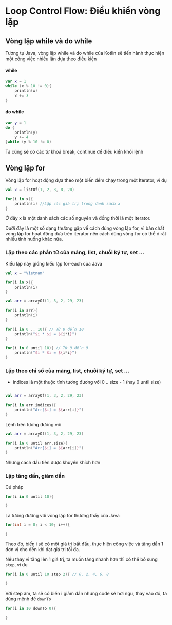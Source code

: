 # Loop Control Flow: Điều khiển vòng lặp

## Vòng lặp while và do while

Tương tự Java, vòng lặp while và do while của Kotlin sẽ tiến hành thực hiện một công việc nhiều lần dựa theo điều kiện

#### while
```kotlin
var x = 1
while (x % 10 != 0){
    println(x)
    x += 3
}
```

#### do while

```kotlin
var y = 1
do {
    println(y)
    y += 4
}while (y % 10 != 0)
```

Ta cũng sẽ có các từ khoá break, continue để điều kiển khối lệnh

## Vòng lặp for

Vòng lặp for hoạt động dựa theo một biến đếm chạy trong một Iterator, ví dụ

```kotlin
val x = listOf(1, 2, 3, 8, 20)

for(i in x){
    println(i) //Lặp các giá trị trong danh sách x
}
```

Ở đây x là một danh sách các số nguyên và đồng thời là một iterator.

Dưới đây là một số dạng thường gặp về cách dùng vòng lặp for, vì bản chất vòng lặp for hoạt động dựa trên iterator nên cách dùng vòng for có thể ở rất nhiều tình huống khác nữa.

### Lặp theo các phần tử của mảng, list, chuỗi ký tự, set ...

Kiểu lặp này giống kiểu lặp for-each của Java

```kotlin
val x = "Vietnam"

for(i in x){
    println(i)
}

val arr = arrayOf(1, 3, 2, 29, 23)

for(i in arr){
    println(i)
}

for(i in 0 .. 10){ // Từ 0 đến 10
    println("$i * $i = ${i*i}")
}

for(i in 0 until 10){ // Từ 0 đến 9
    println("$i * $i = ${i*i}")
}
```

### Lặp theo chỉ số của mảng, list, chuỗi ký tự, set ...

- indices là một thuộc tính tương đương với 0 .. size - 1 (hay 0 until size)

```kotlin

val arr = arrayOf(1, 3, 2, 29, 23)

for(i in arr.indices){
    println("Arr[$i] = ${arr[i]}")
}
```

Lệnh trên tương đương với

```kotlin
val arr = arrayOf(1, 3, 2, 29, 23)

for(i in 0 until arr.size){
    println("Arr[$i] = ${arr[i]}")
}
```

Nhưng cách đầu tiên được khuyến khích hơn

### Lặp tăng dần, giảm dần

Cú pháp

```kotlin
for(i in 0 until 10){

}
```

Là tương đương với vòng lặp for thường thấy của Java

```java
for(int i = 0; i < 10; i++){

}
```

Theo đó, biến i sẽ có một giá trị bắt đầu, thực hiện công việc và tăng dần 1 đơn vị cho đến khi đạt giá trị tối đa.

Nếu thay vì tăng lên 1 giá trị, ta muốn tăng nhanh hơn thì có thể bổ sung `step`, ví dụ

```kotlin
for(i in 0 until 10 step 2){ // 0, 2, 4, 6, 8

}
```

Với step âm, ta sẽ có biến i giảm dần nhưng code sẽ hơi ngu, thay vào đó, ta dùng mệnh đề `downTo`

```kotlin
for(i in 10 downTo 0){
    
}
```

